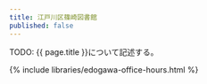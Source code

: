 ```yaml
---
title: 江戸川区篠崎図書館
published: false
---
```


TODO: {{ page.title }}について記述する。

{% include libraries/edogawa-office-hours.html %}
